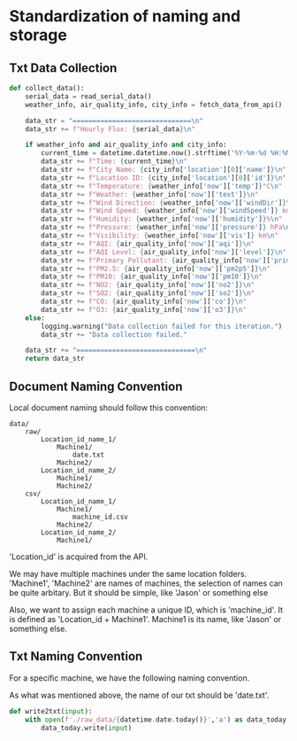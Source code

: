 # Standardization of naming and storage
## Txt Data Collection
```python
def collect_data():
    serial_data = read_serial_data()
    weather_info, air_quality_info, city_info = fetch_data_from_api()

    data_str = "==============================\n"
    data_str += f"Hourly Flux: {serial_data}\n"

    if weather_info and air_quality_info and city_info:
        current_time = datetime.datetime.now().strftime('%Y-%m-%d %H:%M:%S')
        data_str += f"Time: {current_time}\n"
        data_str += f"City Name: {city_info['location'][0]['name']}\n"
        data_str += f"Location ID: {city_info['location'][0]['id']}\n"
        data_str += f"Temperature: {weather_info['now']['temp']}°C\n"
        data_str += f"Weather: {weather_info['now']['text']}\n"
        data_str += f"Wind Direction: {weather_info['now']['windDir']}\n"
        data_str += f"Wind Speed: {weather_info['now']['windSpeed']} km/h\n"
        data_str += f"Humidity: {weather_info['now']['humidity']}%\n"
        data_str += f"Pressure: {weather_info['now']['pressure']} hPa\n"
        data_str += f"Visibility: {weather_info['now']['vis']} km\n"
        data_str += f"AQI: {air_quality_info['now']['aqi']}\n"
        data_str += f"AQI Level: {air_quality_info['now']['level']}\n"
        data_str += f"Primary Pollutant: {air_quality_info['now']['primary']}\n"
        data_str += f"PM2.5: {air_quality_info['now']['pm2p5']}\n"
        data_str += f"PM10: {air_quality_info['now']['pm10']}\n"
        data_str += f"NO2: {air_quality_info['now']['no2']}\n"
        data_str += f"SO2: {air_quality_info['now']['so2']}\n"
        data_str += f"CO: {air_quality_info['now']['co']}\n"
        data_str += f"O3: {air_quality_info['now']['o3']}\n"
    else:
        logging.warning("Data collection failed for this iteration.")
        data_str += "Data collection failed."

    data_str += "==============================\n"
    return data_str
```
## Document Naming Convention
Local document naming should follow this convention:
>
    data/
        raw/
		    Location_id_name_1/
			    Machine1/
				    date.txt
			    Machine2/
		    Location_id_name_2/
			    Machine1/
			    Machine2/
        csv/	
            Location_id_name_1/
                Machine1/
                    machine_id.csv
                Machine2/
            Location_id_name_2/
                Machine1/
'Location_id' is acquired from the API.

We may have multiple machines under the same location folders. 'Machine1', 'Machine2' are names of machines, the selection of names can be quite arbitary. But it should be simple, like 'Jason' or something else

Also, we want to assign each machine a unique ID, which is 'machine_id'. It is defined as 'Location_id + Machine1'. Machine1 is its name, like 'Jason' or something else.
## Txt Naming Convention
For a specific machine, we have the following naming convention.

As what was mentioned above, the name of our txt should be 'date.txt'.

```python
def write2txt(input):
    with open(f'./raw_data/{datetime.date.today()}','a') as data_today:
        data_today.write(input)
```
